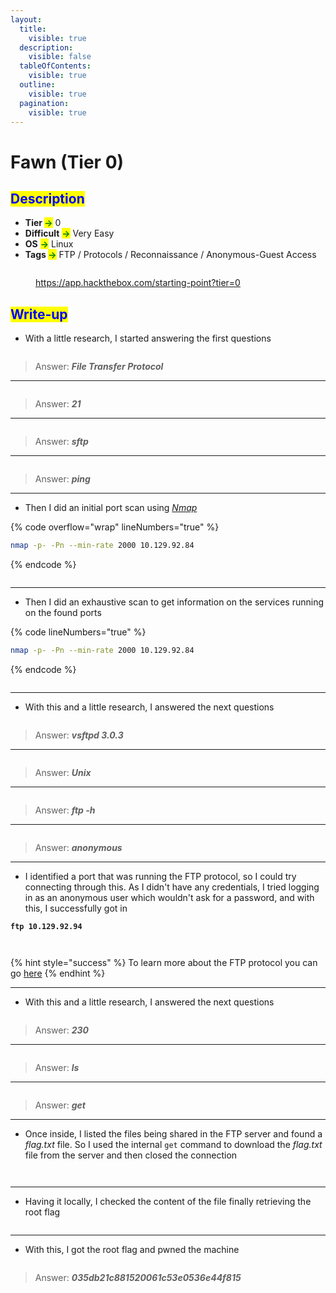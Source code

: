 ```yaml
---
layout:
  title:
    visible: true
  description:
    visible: false
  tableOfContents:
    visible: true
  outline:
    visible: true
  pagination:
    visible: true
---
```


# Fawn (Tier 0)

## <mark style="color:blue;">Description</mark>

* **Tier&#x20;**<mark style="color:green;">**->**</mark> 0
* **Difficult** <mark style="color:green;">**->**</mark> Very Easy
* **OS** <mark style="color:green;">**->**</mark> Linux
* **Tags&#x20;**<mark style="color:green;">**->**</mark> FTP / Protocols / Reconnaissance / Anonymous-Guest Access

<figure><img src="../../.gitbook/assets/image (20) (1) (1).png" alt=""><figcaption><p><a href="https://app.hackthebox.com/starting-point?tier=0">https://app.hackthebox.com/starting-point?tier=0</a></p></figcaption></figure>

## <mark style="color:blue;">Write-up</mark>

* With a little research, I started answering the first questions

<figure><img src="../../.gitbook/assets/image (47) (1) (1).png" alt=""><figcaption></figcaption></figure>

> Answer: _**File Transfer Protocol**_

***

<figure><img src="../../.gitbook/assets/image (48) (1) (1).png" alt=""><figcaption></figcaption></figure>

> Answer: _**21**_

***

<figure><img src="../../.gitbook/assets/image (49) (1) (1).png" alt=""><figcaption></figcaption></figure>

> Answer: _**sftp**_

***

<figure><img src="../../.gitbook/assets/image (50) (1) (1).png" alt=""><figcaption></figcaption></figure>

> Answer: _**ping**_

***

* Then I did an initial port scan using [_Nmap_](../../networks/tools-and-utilities.md#nmap)

{% code overflow="wrap" lineNumbers="true" %}
```sh
nmap -p- -Pn --min-rate 2000 10.129.92.84
```
{% endcode %}

<figure><img src="../../.gitbook/assets/image (46) (1) (1).png" alt=""><figcaption></figcaption></figure>

***

* Then I did an exhaustive scan to get information on the services running on the found ports

{% code lineNumbers="true" %}
```bash
nmap -p- -Pn --min-rate 2000 10.129.92.84
```
{% endcode %}

<figure><img src="../../.gitbook/assets/image (52) (1) (1).png" alt=""><figcaption></figcaption></figure>

***

* With this and a little research, I answered the next questions

<figure><img src="../../.gitbook/assets/image (51) (1) (1).png" alt=""><figcaption></figcaption></figure>

> Answer: _**vsftpd 3.0.3**_

***

<figure><img src="../../.gitbook/assets/image (54) (1).png" alt=""><figcaption></figcaption></figure>

> Answer: _**Unix**_

***

<figure><img src="../../.gitbook/assets/image (55) (1).png" alt=""><figcaption></figcaption></figure>

> Answer: _**ftp -h**_

***

<figure><img src="../../.gitbook/assets/image (56) (1).png" alt=""><figcaption></figcaption></figure>

> Answer: _**anonymous**_

***

* I identified a port that was running the FTP protocol, so I could try connecting through this. As I didn't have any credentials, I tried logging in as an anonymous user which wouldn't ask for a password, and with this, I successfully got in

<pre class="language-bash" data-line-numbers><code class="lang-bash"><strong>ftp 10.129.92.94
</strong></code></pre>

<figure><img src="../../.gitbook/assets/image (57) (1).png" alt=""><figcaption></figcaption></figure>

<figure><img src="../../.gitbook/assets/image (58) (1).png" alt=""><figcaption></figcaption></figure>

{% hint style="success" %}
To learn more about the FTP protocol you can go [here](../../networks/protocols/ftp.md)
{% endhint %}

***

* With this and a little research, I answered the next questions

<figure><img src="../../.gitbook/assets/image (59) (1).png" alt=""><figcaption></figcaption></figure>

> Answer: _**230**_

***

<figure><img src="../../.gitbook/assets/image (60) (1).png" alt=""><figcaption></figcaption></figure>

> Answer: _**ls**_

***

<figure><img src="../../.gitbook/assets/image (61) (1).png" alt=""><figcaption></figcaption></figure>

> Answer: _**get**_

***

* Once inside, I listed the files being shared in the FTP server and found a _flag.txt_ file. So I used the internal `get` command to download the _flag.txt_ file from the server and then closed the connection

<figure><img src="../../.gitbook/assets/image (63) (1).png" alt=""><figcaption></figcaption></figure>

<figure><img src="../../.gitbook/assets/image (62) (1).png" alt=""><figcaption></figcaption></figure>

***

* Having it locally, I checked the content of the file finally retrieving the root flag

<figure><img src="../../.gitbook/assets/image (64) (1).png" alt=""><figcaption></figcaption></figure>

***

* With this, I got the root flag and pwned the machine

<figure><img src="../../.gitbook/assets/image (65) (1).png" alt=""><figcaption></figcaption></figure>

> Answer: _**035db21c881520061c53e0536e44f815**_
